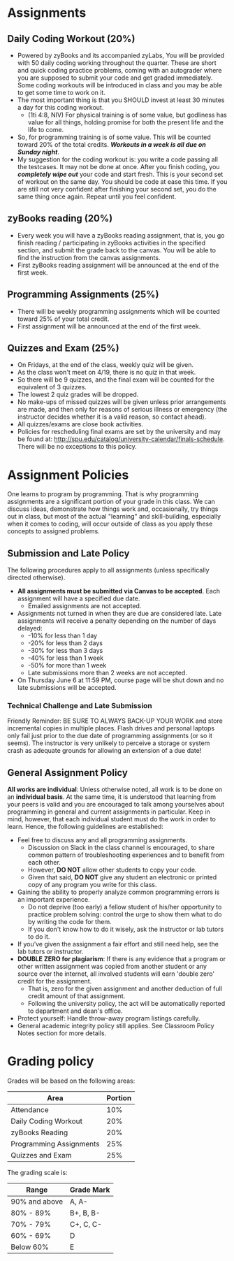 # Assignments

## Daily Coding Workout (20%)

* Powered by zyBooks and its accompanied zyLabs, You will be provided with 50 daily coding working throughout the quarter. These are short and quick coding practice problems, coming with an autograder where you are supposed to submit your code and get graded immediately. Some coding workouts will be introduced in class and you may be able to get some time to work on it.
* The most important thing is that you SHOULD invest at least 30 minutes a day for this coding workout.
  * (1ti 4:8, NIV) For physical training is of some value, but godliness has value for all things, holding promise for both the present life and the life to come.
* So, for programming training is of some value. This will be counted toward 20% of the total credits. ***Workouts in a week is all due on Sunday night***.
*  My suggestion for the coding workout is: you write a code passing all the testcases. It may not be done at once. After you finish coding, you ***completely wipe out*** your code and start fresh. This is your second set of workout on the same day. You should be code at ease this time. If you are still not very confident after finishing your second set, you do the same thing once again. Repeat until you feel confident.

## zyBooks reading (20%)

* Every week you will have a zyBooks reading assignment, that is, you go finish reading / participating in zyBooks activities in the specified section, and submit the grade back to the canvas. You will be able to find the instruction from the canvas assignments.
* First zyBooks reading assignment will be announced at the end of the first week.

## Programming Assignments (25%)

* There will be weekly programming assignments which will be counted toward 25% of your total credit. 
* First assignment will be announced at the end of the first week.

## Quizzes and Exam (25%)

* On Fridays, at the end of the class, weekly quiz will be given. 
* As the class won't meet on 4/19, there is no quiz in that week. 
* So there will be 9 quizzes, and the final exam will be counted for the equivalent of 3 quizzes. 
* The lowest 2 quiz grades will be dropped.
* No make-ups of missed quizzes will be given unless prior arrangements are made, and then only for reasons of serious illness or emergency (the instructor decides whether it is a valid reason, so contact ahead).
* All quizzes/exams are close book activities.
* Policies for rescheduling final exams are set by the university and may be found at: http://spu.edu/catalog/university-calendar/finals-schedule. There will be no exceptions to this policy.


# Assignment Policies

One learns to program by programming. That is why programming assignments are a significant portion of your grade in this class. We can discuss ideas, demonstrate how things work and, occasionally, try things out in class, but most of the actual "learning" and skill-building, especially when it comes to coding, will occur outside of class as you apply these concepts to assigned problems.

## Submission and Late Policy

The following procedures apply to all assignments (unless specifically directed otherwise).

* **All assignments must be submitted via Canvas to be accepted**. Each assignment will have a specified due date.
    * Emailed assignments are not accepted.
* Assignments not turned in when they are due are considered late. Late assignments will receive a penalty depending on the number of days delayed:
    * -10% for less than 1 day
    * -20% for less than 2 days
    * -30% for less than 3 days
    * -40% for less than 1 week
    * -50% for more than 1 week
    * Late submissions  more than 2 weeks are not accepted.
* On Thursday June 6 at 11:59 PM, course page will be shut down and no late submissions will be accepted.

### Technical Challenge and Late Submission
Friendly Reminder: BE SURE TO ALWAYS BACK-UP YOUR WORK and store incremental copies in multiple places. Flash drives and personal laptops only fail just prior to the due date of programming assignments (or so it seems). The instructor is very unlikely to perceive a storage or system crash as adequate grounds for allowing an extension of a due date!

## General Assignment Policy
**All works are individual**: Unless otherwise noted, all work is to be done on an **individual basis**. At the same time, it is understood that learning from your peers is valid and you are encouraged to talk among yourselves about programming in general and current assignments in particular. Keep in mind, however, that each individual student must do the work in order to learn. Hence, the following guidelines are established:

* Feel free to discuss any and all programming assignments.
    * Discussion on Slack in the class channel is encouraged, to share common pattern of troubleshooting experiences and to benefit from each other.
    * However, **DO NOT** allow other students to copy your code.
    * Given that said, **DO NOT** give any student an electronic or printed copy of any program you write for this class.
* Gaining the ability to properly analyze common programming errors is an important experience. 
    * Do not deprive (too early) a fellow student of his/her opportunity to practice problem solving: control the urge to show them what to do by writing the code for them.
    * If you don't know how to do it wisely, ask the instructor or lab tutors to do it.
* If you’ve given the assignment a fair effort and still need help, see the lab tutors or instructor.
* **DOUBLE ZERO for plagiarism**: If there is any evidence that a program or other written assignment was copied from another student or any source over the internet, all involved students will earn 'double zero' credit for the assignment.
    * That is, zero for the given assignment and another deduction of full credit amount of that assignment.
    * Following the university policy, the act will be automatically reported to department and dean's office.
* Protect yourself: Handle throw-away program listings carefully.
* General academic integrity policy still applies. See Classroom Policy Notes section for more details.

# Grading policy
Grades will be based on the following areas:

Area | Portion
------|------
Attendance | 10%
Daily Coding Workout | 20%
zyBooks Reading | 20%
Programming Assignments | 25%
Quizzes and Exam | 25%

The grading scale is:

Range | Grade Mark
------|------
90% and above|A, A-
80% - 89%|B+, B, B-
70% - 79%|C+, C, C-
60% - 69%|D
Below 60%|E 